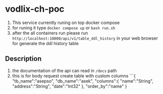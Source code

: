 # vodlix-ch-poc

1. This service currently runing on top docker compose
2. for runing it type `docker compose up` or `bash run.sh`
3. after the all containers run please run `http://localhost:18000/api/v1/table_ddl_history` in your web browser for generate the ddl history table

## Description
1. the documentation of the api can read in `/docs` path
2. this is for body request create table with custom columns ```{
	"tb_name":"asepso",
	"db_name":"asek",
	"columns":{
		"name":"String",
		"address":"String",
		"date":"Int32"
	},
	"order_by":"name"
}
```

